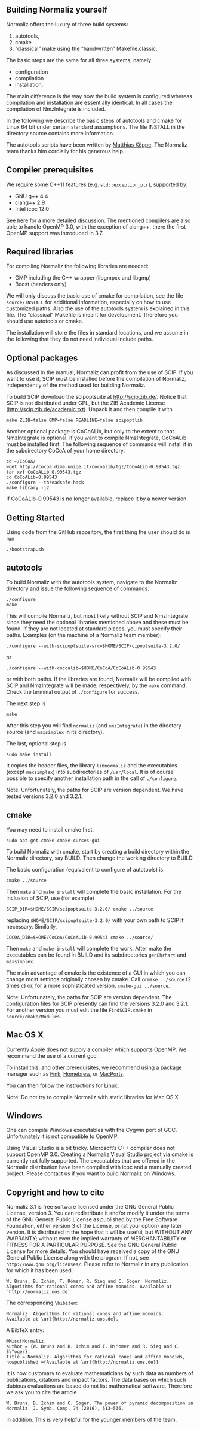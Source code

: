 ## Building Normaliz yourself

Normaliz offers the luxury of three build systems:

1. autotools,
2. cmake
3. “classical” make using the “handwritten” Makefile.classic.

The basic steps are the same for all three systems, namely

* configuration
* compilation 
* installation.

The main difference is the way how the build system is configured whereas compilation and installation are essentially identical. In all cases the compilation of NmzIntegrate is included.

In the following we describe the basic steps of autotools and cmake for Linux 64 bit under certain standard assumptions. The file INSTALL in the directory source contains more information.

The autotools scripts have been written by [Matthias Köppe](https://github.com/mkoeppe). The Normaliz team thanks him cordially for his generous help.

## Compiler prerequisites

We require some C++11 features (e.g. `std::exception_ptr`), supported by:

* GNU g++ 4.4 
* clang++ 2.9 
* Intel icpc 12.0

See [here](https://github.com/Normaliz/Normaliz/issues/26) for a more detailed discussion. The mentioned compilers are also able to handle OpenMP 3.0, with the exception of clang++, there the first OpenMP support was introduced in 3.7.

## Required libraries

For compiling Normaliz the following libraries are needed:

* GMP including the C++ wrapper (libgmpxx and libgmp)
* Boost (headers only)

We will only discuss the basic use of cmake for compilation, see the file `source/INSTALL` for additional information, especially on how to use customized paths. Also the use of the autotools system is explained in this file. The “classical” Makefile is meant for development. Therefore you should use autotools or cmake.

The installation will store the files in standard locations, and we assume in the following that they do not need individual include paths.

## Optional packages

As discussed in the manual, Normaliz can profit from the use of SCIP. If you want to use it, SCIP must be installed before the compilation of Normaliz, independently of the method used for building Normaliz.

To build SCIP download the scipoptsuite at http://scip.zib.de/. Notice that SCIP is not distributed under GPL, but the ZIB Academic License (http://scip.zib.de/academic.txt). Unpack it and then compile it with

```make ZLIB=false GMP=false READLINE=false scipoptlib```

Another optional package is CoCoALib, but only to the extent to that NmzIntegrate is optional. If you want to compile NmzIntegrate, CoCoALib must be installed first. The following sequence of commands will install it in the subdirectory CoCoA of your home directory.

```mkdir ~/CoCoA/
cd ~/CoCoA/
wget http://cocoa.dima.unige.it/cocoalib/tgz/CoCoALib-0.99543.tgz
tar xvf CoCoALib-0.99543.tgz
cd CoCoALib-0.99543
./configure --threadsafe-hack
make library -j2
```

If CoCoALib-0.99543 is no longer available, replace it by a newer version.

## Getting Started

Using code from the GitHub repository, the first thing the user should do is run

```./bootstrap.sh```

## autotools

To build Normaliz with the autotools system, navigate to the Normaliz directory and issue the following sequence of commands:

```
./configure
make
```

This will compile Normaliz, but most likely without SCIP and NmzIntegrate since they need the optional libraries mentioned above and these must be found. If they are not located at standard places, you must specify their paths. Examples (on the machine of a Normaliz team member):

```./configure --with-scipoptsuite-src=$HOME/SCIP/cipoptsuite-3.2.0/```

or

```./configure --with-cocoalib=$HOME/CoCoA/CoCoALib-0.99543```

or with both paths. If the libraries are found, Normaliz will be compiled with SCIP and NmzIntegrate will be made, respectively, by the `make` command. Check the terminal output of `./configure` for success.

The next step is 

```make```

After this step you will find `normaliz` (and `nmzIntegrate`) in the directory source (and `maxsimplex` in its directory). 

The last, optional step is

```sudo make install```

It copies the header files, the library `libnormaliz` and the executables (except `maxsimplex`) into subdirectories of `/usr/local`. It is of course possible to specify another installation path in the call of `./configure`.

Note: Unfortunately, the paths for SCIP are version dependent. We have tested versions 3.2.0 and 3.2.1.

## cmake

You may need to install cmake first:

```sudo apt-get cmake cmake-curses-gui```

To build Normaliz with cmake, start by creating a build directory within the Normaliz directory, say BUILD. Then change the working directory to BUILD.

The basic configuration (equivalent to configure of autotools) is

```cmake ../source```

Then `make` and `make install` will complete the basic installation. For the inclusion of SCIP, use (for example)

```SCIP_DIR=$HOME/SCIP/scipoptsuite-3.2.0/ cmake ../source``` 
     
replacing `$HOME/SCIP/scipoptsuite-3.2.0/` with your own path to SCIP if necessary. Similarly,

```COCOA_DIR=$HOME/CoCoA/CoCoALib-0.99543 cmake ../source/```

Then `make` and `make install` will complete the work. After make the executables can be found in BUILD and its subdirectories `genEhrhart` and `maxsimplex`.

The main advantage of cmake is the existence of a GUI in which you can change most settings originally chosen by cmake. Call `ccmake ../source` (2 times c) or, for a more sophisticated version, `cmake-gui ../source`.

Note: Unfortunately, the paths for SCIP are version dependent. The configuration files for SCIP presently can find the versions 3.2.0 and 3.2.1. For another version you must edit the file `FindSCIP.cmake` in `source/cmake/Modules`.

## Mac OS X

Currently Apple does not supply a compiler which supports OpenMP. We recommend the use of a current gcc.

To install this, and other prerequisites, we recommend using a package manager such as [Fink](http://www.finkproject.org/), [Homebrew](http://brew.sh/), or [MacPorts](https://www.macports.org/).

You can then follow the instructions for Linux.

Note: Do not try to compile Normaliz with static libraries for Mac OS X.

## Windows

One can compile Windows executables with the Cygwin port of GCC. Unfortunately it is not compatible to OpenMP.

Using Visual Studio is a bit tricky. Microsoft’s C++ compiler does not support OpenMP 3.0. Creating a Normaliz Visual Studio project via cmake is currently not fully supported. The executables that are offered in the Normaliz distribution have been compiled with icpc and a manually created project. Please contact us if you want to build Normaliz on Windows.

## Copyright and how to cite

Normaliz 3.1 is free software licensed under the GNU General Public License, version 3. You can redistribute it and/or modify it under the terms of the GNU General Public License as published by the Free Software Foundation, either version 3 of the License, or (at your option) any later version.
It is distributed in the hope that it will be useful, but WITHOUT ANY WARRANTY; without even the implied warranty of MERCHANTABILITY or FITNESS FOR A PARTICULAR PURPOSE. See the GNU General Public License for more details.
You should have received a copy of the GNU General Public License along with the program. If not, see `http://www.gnu.org/licenses/`.
Please refer to Normaliz in any publication for which it has been used:

    W. Bruns, B. Ichim, T. Römer, R. Sieg and C. Söger: Normaliz. Algorithms for rational cones and affine monoids. Available at `http://normaliz.uos.de` 

The corresponding `\bibitem`:

```\bibitem{Normaliz} W. Bruns, B. Ichim, T. R\"omer, R. Sieg and C. S\"oger:
Normaliz. Algorithms for rational cones and affine monoids.
Available at \url{http://normaliz.uos.de}.
```

A BibTeX entry:

```
@Misc{Normaliz,
author = {W. Bruns and B. Ichim and T. R\"omer and R. Sieg and C. S\"oger},
title = Normaliz. Algorithms for rational cones and affine monoids,
howpublished ={Available at \url{http://normaliz.uos.de}}
```

It is now customary to evaluate mathematicians by such data as numbers of publications, citations and impact factors. The data bases on which such dubious evaluations are based do not list mathematical software. Therefore we ask you to cite the article

```W. Bruns, B. Ichim and C. Söger. The power of pyramid decomposition in Normaliz. J. Symb. Comp. 74 (2016), 513–536.```

in addition. This is very helpful for the younger members of the team.